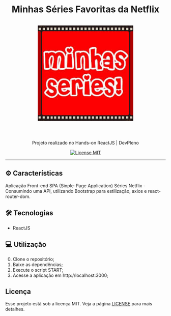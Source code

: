 <h1 align="center">
Minhas Séries Favoritas da Netflix
  <br>
  <br>

  <img src="public/minhas-series.jpg" alt="Minhas Séries LOGO" width="300">

  <br>  
  <br>
</h1>

<p align="center">Projeto realizado no Hands-on ReactJS | DevPleno</p>

<p align="center">
  <a href="https://opensource.org/licenses/MIT">
    <img src="https://img.shields.io/badge/License-MIT-blue.svg" alt="License MIT">
  </a>
</p>

<hr />

## ⚙️ Características

Aplicação Front-end SPA (Sinple-Page Application) Séries Netflix - Consumindo uma API, utilizando Bootstrap para estilização, axios e react-router-dom.

## 🛠 Tecnologias

- ReactJS

## 💻 Utilização

0) Clone o repositório;<br>
1) Baixe as dependências;<br>
2) Execute o script START;<br>
3) Acesse a aplicação em http://localhost:3000;<br>

## Licença

Esse projeto está sob a licença MIT. Veja a página [LICENSE](https://opensource.org/licenses/MIT) para mais detalhes.
